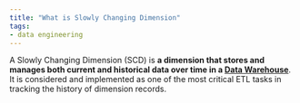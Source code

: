 ```yaml
---
title: "What is Slowly Changing Dimension"
tags:
- data engineering
---
```

A Slowly Changing Dimension (SCD) is **a dimension that stores and manages both current and historical data over time in a [Data Warehouse](term/data%20warehouse.md)**. It is considered and implemented as one of the most critical ETL tasks in tracking the history of dimension records.